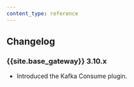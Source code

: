 ```yaml
---
content_type: reference
---
```

## Changelog

### {{site.base_gateway}} 3.10.x
* Introduced the Kafka Consume plugin.